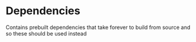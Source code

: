# Dependencies
Contains prebuilt dependencies that take forever to build from source and so these should be used instead